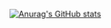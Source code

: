 [![Anurag's GitHub stats](https://github-readme-stats.vercel.app/api?username=njjza)](https://github.com/anuraghazra/github-readme-stats)
